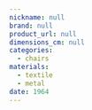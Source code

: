 ```yaml
---
nickname: null
brand: null
product_url: null
dimensions_cm: null
categories:
  - chairs
materials:
  - textile
  - metal
date: 1964
---
```



